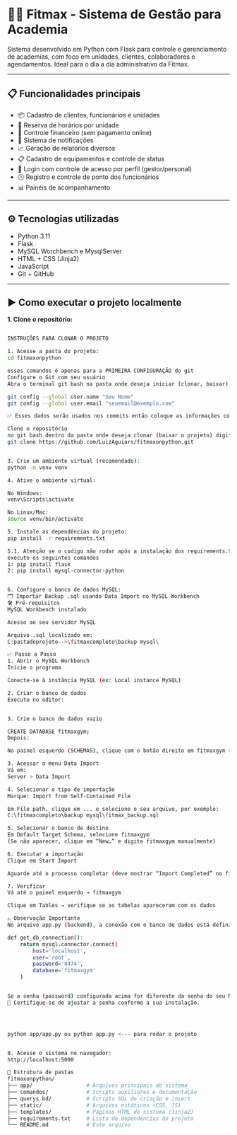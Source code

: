 # 🏋️‍♂️ Fitmax - Sistema de Gestão para Academia

Sistema desenvolvido em Python com Flask para controle e gerenciamento de academias, com foco em unidades, clientes, colaboradores e agendamentos. Ideal para o dia a dia administrativo da Fitmax.

---

## 📋 Funcionalidades principais

- 📦 Cadastro de clientes, funcionários e unidades  
- 📅 Reserva de horários por unidade  
- 🧾 Controle financeiro (sem pagamento online)  
- 🔔 Sistema de notificações  
- 📈 Geração de relatórios diversos  
- 📋 Cadastro de equipamentos e controle de status  
- 👤 Login com controle de acesso por perfil (gestor/personal)  
- 🕒 Registro e controle de ponto dos funcionários  
- 📊 Painéis de acompanhamento  

---

## ⚙️ Tecnologias utilizadas

- Python 3.11  
- Flask  
- MySQL Worchbench e MysqlServer
- HTML + CSS (Jinja2)  
- JavaScript  
- Git + GitHub  

---

## ▶️ Como executar o projeto localmente

**1. Clone o repositório:**


```bash

INSTRUÇÕES PARA CLONAR O PROJETO

1. Acesse a pasta do projeto:
cd fitmaxonpython

esses comandos é apenas para a PRIMEIRA CONFIGURAÇÃO do git
Configure o Git com seu usuário
Abra o terminal git bash na pasta onde deseja iniciar (clonar, baixar) o projeto e digite:

git config --global user.name "Seu Nome"
git config --global user.email "seuemail@exemplo.com"

✅ Esses dados serão usados nos commits então coloque as informações corretas.

Clone o repositório
no git bash dentro da pasta onde deseja clonar (baixar o projeto) digite:
git clone https://github.com/LuizAguiars/fitmaxonpython.git


3. Crie um ambiente virtual (recomendado):
python -m venv venv

4. Ative o ambiente virtual:

No Windows:
venv\Scripts\activate

No Linux/Mac:
source venv/bin/activate

5. Instale as dependências do projeto:
pip install -r requirements.txt

5.1. Atenção se o codigo não rodar após a instalação dos requirements.txt
execute os seguintes comandos
1: pip install flask
2: pip install mysql-connector-python


6. Configure o banco de dados MySQL:
🗂️ Importar Backup .sql usando Data Import no MySQL Workbench
🛠️ Pré-requisitos
MySQL Workbench instalado

Acesso ao seu servidor MySQL

Arquivo .sql localizado em:
C:pastadoprojeto-->\fitmaxcompleto\backup mysql\

✅ Passo a Passo
1. Abrir o MySQL Workbench
Inicie o programa

Conecte-se à instância MySQL (ex: Local instance MySQL)

2. Criar o banco de dados
Execute no editor:


3. Crie o banco de dados vazio

CREATE DATABASE fitmaxgym;
Depois:

No painel esquerdo (SCHEMAS), clique com o botão direito em fitmaxgym > Set as Default Schema

3. Acessar o menu Data Import
Vá em:
Server > Data Import

4. Selecionar o tipo de importação
Marque: Import from Self-Contained File

Em File path, clique em ... e selecione o seu arquivo, por exemplo:
C:\fitmaxcompleto\backup mysql\fitmax_backup.sql

5. Selecionar o banco de destino
Em Default Target Schema, selecione fitmaxgym
(Se não aparecer, clique em “New…” e digite fitmaxgym manualmente)

6. Executar a importação
Clique em Start Import

Aguarde até o processo completar (deve mostrar “Import Completed” no final)

7. Verificar
Vá até o painel esquerdo → fitmaxgym

Clique em Tables → verifique se as tabelas apareceram com os dados

⚠️ Observação Importante
No arquivo app.py (backend), a conexão com o banco de dados está definida da seguinte forma:

def get_db_connection():
    return mysql.connector.connect(
        host='localhost',
        user='root',
        password='8474',
        database='fitmaxgym'
    )


Se a senha (password) configurada acima for diferente da senha do seu MySQL local, o sistema não conseguirá se conectar ao banco de dados.
🔐 Certifique-se de ajustar a senha conforme a sua instalação.




python app/app.py ou python app.py <--- para rodar o projeto


8. Acesse o sistema no navegador:
http://localhost:5000

📁 Estrutura de pastas
fitmaxonpython/
├── app/                 # Arquivos principais do sistema
├── comandos/            # Scripts auxiliares e documentação
├── querys bd/           # Scripts SQL de criação e insert
├── static/              # Arquivos estáticos (CSS, JS)
├── templates/           # Páginas HTML do sistema (Jinja2)
├── requirements.txt     # Lista de dependências do projeto
└── README.md            # Este arquivo

